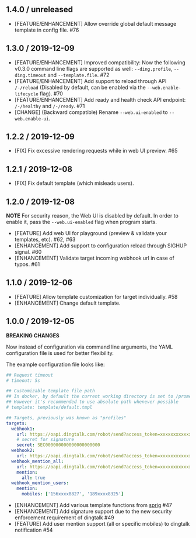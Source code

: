 ## 1.4.0 / unreleased

- [FEATURE/ENHANCEMENT] Allow override global default message template in config file. #76

## 1.3.0 / 2019-12-09

- [FEATURE/ENHANCEMENT] Improved compatibility: Now the following v0.3.0 command line flags are supported as well: `--ding.profile`, `--ding.timeout` and `--template.file`. #72
- [FEATURE/ENHANCEMENT] Add support to reload through API `/-/reload` (Disabled by default, can be enabled via the `--web.enable-lifecycle` flag). #70
- [FEATURE/ENHANCEMENT] Add ready and health check API endpoint: `/-/healthy` and `/-/ready`. #71
- [CHANGE] (Backward compatible) Rename `--web.ui-enabled` to `--web.enable-ui`.

## 1.2.2 / 2019-12-09

- [FIX] Fix excessive rendering requests while in web UI preview. #65

## 1.2.1 / 2019-12-08

- [FIX] Fix default template (which misleads users).

## 1.2.0 / 2019-12-08

**NOTE** For security reason, the Web UI is disabled by default. In order to enable it, pass the `--web.ui-enabled` flag
when program starts.

- [FEATURE] Add web UI for playground (preview & validate your templates, etc). #62, #63
- [ENHANCEMENT] Add support to configuration reload through SIGHUP signal. #60
- [ENHANCEMENT] Validate target incoming webhook url in case of typos. #61

## 1.1.0 / 2019-12-06

- [FEATURE] Allow template customization for target individually. #58
- [ENHANCEMENT] Change default template.

## 1.0.0 / 2019-12-05

**BREAKING CHANGES**

Now instead of configuration via command line arguments, the YAML configuration file is used for better flexibility.

The example configuration file looks like:

```yaml
## Request timeout
# timeout: 5s

## Customizable template file path
## In docker, by default the current working directory is set to /prometheus-webhook-dingtalk
## However it's recommended to use absolute path whenever possible
# template: template/default.tmpl

## Targets, previously was known as "profiles"
targets:
  webhook1:
    url: https://oapi.dingtalk.com/robot/send?access_token=xxxxxxxxxxxx
    # secret for signature
    secret: SEC000000000000000000000
  webhook2:
    url: https://oapi.dingtalk.com/robot/send?access_token=xxxxxxxxxxxx
  webhook_mention_all:
    url: https://oapi.dingtalk.com/robot/send?access_token=xxxxxxxxxxxx
    mention:
      all: true
  webhook_mention_users:
    mention:
      mobiles: ['156xxxx8827', '189xxxx8325']
```

- [ENHANCEMENT] Add various template functions from [sprig](http://masterminds.github.io/sprig/) #47
- [ENHANCEMENT] Add signature support due to the new security enforcement requirement of dingtalk #49
- [FEATURE] Add user mention support (all or specific mobiles) to dingtalk notification #54
